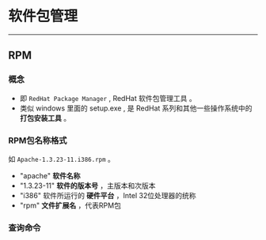 # 软件包管理

---

## RPM

### 概念

- 即 `RedHat Package Manager` , RedHat 软件包管理工具 。
- 类似 windows 里面的 setup.exe , 是 RedHat 系列和其他一些操作系统中的 **打包安装工具** 。

### RPM包名称格式

如 `Apache-1.3.23-11.i386.rpm` 。

- "apache" **软件名称**
- "1.3.23-11" **软件的版本号** ，主版本和次版本
- "i386" 软件所运行的 **硬件平台** ，Intel 32位处理器的统称
- "rpm" **文件扩展名** ，代表RPM包

### 查询命令